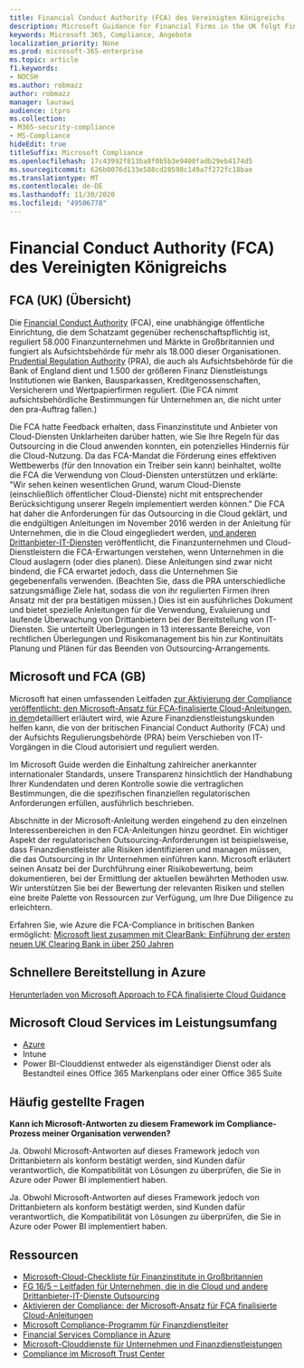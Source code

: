```yaml
---
title: Financial Conduct Authority (FCA) des Vereinigten Königreichs
description: Microsoft Guidance for Financial Firms in the UK folgt Financial Conduct Authority und Guidelines for Outsourcing to the Cloud.
keywords: Microsoft 365, Compliance, Angebote
localization_priority: None
ms.prod: microsoft-365-enterprise
ms.topic: article
f1.keywords:
- NOCSH
ms.author: robmazz
author: robmazz
manager: laurawi
audience: itpro
ms.collection:
- M365-security-compliance
- MS-Compliance
hideEdit: true
titleSuffix: Microsoft Compliance
ms.openlocfilehash: 17c43992f813ba8f0b5b3e9400fadb29eb4174d5
ms.sourcegitcommit: 626b0076d133e588cd28598c149a7f272fc18bae
ms.translationtype: MT
ms.contentlocale: de-DE
ms.lasthandoff: 11/30/2020
ms.locfileid: "49506778"
---
```

# <a name="united-kingdom-financial-conduct-authority-fca"></a>Financial Conduct Authority (FCA) des Vereinigten Königreichs

## <a name="fca-uk-overview"></a>FCA (UK) (Übersicht)

Die [Financial Conduct Authority](https://www.fca.org.uk/) (FCA), eine unabhängige öffentliche Einrichtung, die dem Schatzamt gegenüber rechenschaftspflichtig ist, reguliert 58.000 Finanzunternehmen und Märkte in Großbritannien und fungiert als Aufsichtsbehörde für mehr als 18.000 dieser Organisationen. [Prudential Regulation Authority](https://www.bankofengland.co.uk/pra/pages/default.aspx) (PRA), die auch als Aufsichtsbehörde für die Bank of England dient und 1.500 der größeren Finanz Dienstleistungs Institutionen wie Banken, Bausparkassen, Kreditgenossenschaften, Versicherern und Wertpapierfirmen reguliert. (Die FCA nimmt aufsichtsbehördliche Bestimmungen für Unternehmen an, die nicht unter den pra-Auftrag fallen.)

Die FCA hatte Feedback erhalten, dass Finanzinstitute und Anbieter von Cloud-Diensten Unklarheiten darüber hatten, wie Sie Ihre Regeln für das Outsourcing in die Cloud anwenden konnten, ein potenzielles Hindernis für die Cloud-Nutzung. Da das FCA-Mandat die Förderung eines effektiven Wettbewerbs (für den Innovation ein Treiber sein kann) beinhaltet, wollte die FCA die Verwendung von Cloud-Diensten unterstützen und erklärte: "Wir sehen keinen wesentlichen Grund, warum Cloud-Dienste (einschließlich öffentlicher Cloud-Dienste) nicht mit entsprechender Berücksichtigung unserer Regeln implementiert werden können." Die FCA hat daher die Anforderungen für das Outsourcing in die Cloud geklärt, und die endgültigen Anleitungen im November 2016 werden in der Anleitung für Unternehmen, die in die Cloud eingegliedert werden, [und anderen Drittanbieter-IT-Diensten](https://www.fca.org.uk/publication/finalised-guidance/fg16-5.pdf) veröffentlicht, die Finanzunternehmen und Cloud-Dienstleistern die FCA-Erwartungen verstehen, wenn Unternehmen in die Cloud auslagern (oder dies planen). Diese Anleitungen sind zwar nicht bindend, die FCA erwartet jedoch, dass die Unternehmen Sie gegebenenfalls verwenden. (Beachten Sie, dass die PRA unterschiedliche satzungsmäßige Ziele hat, sodass die von ihr regulierten Firmen ihren Ansatz mit der pra bestätigen müssen.) Dies ist ein ausführliches Dokument und bietet spezielle Anleitungen für die Verwendung, Evaluierung und laufende Überwachung von Drittanbietern bei der Bereitstellung von IT-Diensten. Sie unterteilt Überlegungen in 13 interessante Bereiche, von rechtlichen Überlegungen und Risikomanagement bis hin zur Kontinuitäts Planung und Plänen für das Beenden von Outsourcing-Arrangements.

## <a name="microsoft-and-fca-uk"></a>Microsoft und FCA (GB)

Microsoft hat einen umfassenden Leitfaden [zur Aktivierung der Compliance veröffentlicht: den Microsoft-Ansatz für FCA-finalisierte Cloud-Anleitungen, in dem](https://go.microsoft.com/fwlink/p/?linkid=2101561)detailliert erläutert wird, wie Azure Finanzdienstleistungskunden helfen kann, die von der britischen Financial Conduct Authority (FCA) und der Aufsichts Regulierungsbehörde (PRA) beim Verschieben von IT-Vorgängen in die Cloud autorisiert und reguliert werden.

Im Microsoft Guide werden die Einhaltung zahlreicher anerkannter internationaler Standards, unsere Transparenz hinsichtlich der Handhabung Ihrer Kundendaten und deren Kontrolle sowie die vertraglichen Bestimmungen, die die spezifischen finanziellen regulatorischen Anforderungen erfüllen, ausführlich beschrieben.

Abschnitte in der Microsoft-Anleitung werden eingehend zu den einzelnen Interessenbereichen in den FCA-Anleitungen hinzu geordnet. Ein wichtiger Aspekt der regulatorischen Outsourcing-Anforderungen ist beispielsweise, dass Finanzdienstleister alle Risiken identifizieren und managen müssen, die das Outsourcing in Ihr Unternehmen einführen kann. Microsoft erläutert seinen Ansatz bei der Durchführung einer Risikobewertung, beim dokumentieren, bei der Ermittlung der aktuellen bewährten Methoden usw. Wir unterstützen Sie bei der Bewertung der relevanten Risiken und stellen eine breite Palette von Ressourcen zur Verfügung, um Ihre Due Diligence zu erleichtern.

Erfahren Sie, wie Azure die FCA-Compliance in britischen Banken ermöglicht: [Microsoft liest zusammen mit ClearBank: Einführung der ersten neuen UK Clearing Bank in über 250 Jahren](https://customers.microsoft.com/story/microsoft-collaborates-with-clearbank)

## <a name="accelerate-your-deployment-on-azure"></a>Schnellere Bereitstellung in Azure

[Herunterladen von Microsoft Approach to FCA finalisierte Cloud Guidance](https://go.microsoft.com/fwlink/p/?linkid=2101561)

## <a name="microsoft-in-scope-cloud-services"></a>Microsoft Cloud Services im Leistungsumfang

- [Azure](https://aka.ms/AzureCompliance)
- Intune
- Power BI-Clouddienst entweder als eigenständiger Dienst oder als Bestandteil eines Office 365 Markenplans oder einer Office 365 Suite

## <a name="frequently-asked-questions"></a>Häufig gestellte Fragen

**Kann ich Microsoft-Antworten zu diesem Framework im Compliance-Prozess meiner Organisation verwenden?**

Ja. Obwohl Microsoft-Antworten auf dieses Framework jedoch von Drittanbietern als konform bestätigt werden, sind Kunden dafür verantwortlich, die Kompatibilität von Lösungen zu überprüfen, die Sie in Azure oder Power BI implementiert haben.

Ja. Obwohl Microsoft-Antworten auf dieses Framework jedoch von Drittanbietern als konform bestätigt werden, sind Kunden dafür verantwortlich, die Kompatibilität von Lösungen zu überprüfen, die Sie in Azure oder Power BI implementiert haben.

## <a name="resources"></a>Ressourcen

- [Microsoft-Cloud-Checkliste für Finanzinstitute in Großbritannien](https://aka.ms/Azure-UK-compliance)
- [FG 16/5 – Leitfaden für Unternehmen, die in die Cloud und andere Drittanbieter-IT-Dienste Outsourcing](https://www.fca.org.uk/publication/finalised-guidance/fg16-5.pdf)
- [Aktivieren der Compliance: der Microsoft-Ansatz für FCA finalisierte Cloud-Anleitungen](https://go.microsoft.com/fwlink/p/?linkid=2101561)
- [Microsoft Compliance-Programm für Finanzdienstleiter](https://www.microsoft.com/download/details.aspx?id=55332)
- [Financial Services Compliance in Azure](https://azure.microsoft.com/resources/videos/azurecon-2015-financial-services-compliance-in-azure/)
- [Microsoft-Clouddienste für Unternehmen und Finanzdienstleistungen](https://www.microsoft.com/trustcenter/cloudservices/financialservices)
- [Compliance im Microsoft Trust Center](https://www.microsoft.com/trust-center/compliance/compliance-overview)
